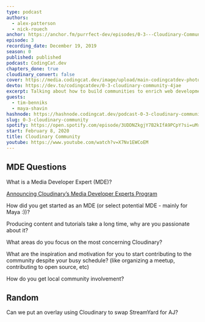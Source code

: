 ```yaml
---
type: podcast
authors:
  - alex-patterson
  - nick-rouech
anchor: https://anchor.fm/purrfect-dev/episodes/0-3---Cloudinary-Community-ea7rvq
episode: 3
recording_date: December 19, 2019
season: 0
published: published
podcast: CodingCat.dev
chapters_done: true
cloudinary_convert: false
cover: https://media.codingcat.dev/image/upload/main-codingcatdev-photo/mpet4yeyvpfmuaopdbeh.png
devto: https://dev.to/codingcatdev/0-3-cloudinary-community-4jae
excerpt: Talking about how to build communities to enrich web development.
guests:
  - tim-benniks
  - maya-shavin
hashnode: https://hashnode.codingcat.dev/podcast-0-3-cloudinary-community
slug: 0-3-cloudinary-community
spotify: https://open.spotify.com/episode/3UDDNZkgjY7B2kIfA9PCpY?si=uMrXstzdTZyjIUT2F-fu8g
start: February 8, 2020
title: Cloudinary Community
youtube: https://www.youtube.com/watch?v=X7Nv1EWCoEM
---
```


## MDE Questions

What is a Media Developer Expert (MDE)?

[Announcing Cloudinary’s Media Developer Experts Program](https://cloudinary.com/blog/announcing_cloudinary_s_media_developer_experts_program)

How did you get started as an MDE (or select potential MDE - mainly for Maya :))?

Producing content and tutorials take a long time, why are you passionate about it?

What areas do you focus on the most concerning Cloudinary?

What are the inspiration and motivation for you to start contributing to the community despite your busy schedule? (like organizing a meetup, contributing to open source, etc)

How do you get local community involvement?

## Random

Can we put an overlay using Cloudinary to swap StreamYard for AJ?
